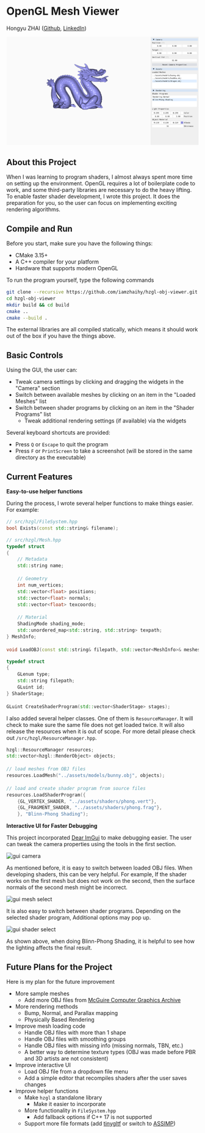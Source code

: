 # OpenGL Mesh Viewer

Hongyu ZHAI ([Github](https://github.com/iamzhaihy), [LinkedIn](https://www.linkedin.com/in/hongyu-zhai-34b961139/))

![Main UI](./results/main-ui.png)

## About this Project
When I was learning to program shaders, I almost always spent more time on setting up the environment. OpenGL requires a lot of boilerplate code to work, and some third-party libraries are necessary to do the heavy lifting. To enable faster shader development, I wrote this project. It does the preparation for you, so the user can focus on implementing exciting rendering algorithms.

## Compile and Run
Before you start, make sure you have the following things:
- CMake 3.15+
- A C++ compiler for your platform
- Hardware that supports modern OpenGL

To run the program yourself, type the following commands
```bash
git clone --recursive https://github.com/iamzhaihy/hzgl-obj-viewer.git
cd hzgl-obj-viewer
mkdir build && cd build
cmake ..
cmake --build .
```

The external libraries are all compiled statically, which means it should work out of the box if you have the things above.

## Basic Controls

Using the GUI, the user can:

- Tweak camera settings by clicking and dragging the widgets in the "Camera" section
- Switch between available meshes by clicking on an item in the "Loaded Meshes" list
- Switch between shader programs by clicking on an item in the "Shader Programs" list
  - Tweak additional rendering settings (if available) via the widgets

Several keyboard shortcuts are provided:

- Press `Q` or `Escape` to quit the program
- Press `F` or `PrintScreen` to take a screenshot (will be stored in the same directory as the executable)

## Current Features

**Easy-to-use helper functions**

During the process, I wrote several helper functions to make things easier. For example:
```c++
// src/hzgl/FileSystem.hpp
bool Exists(const std::string& filename);
```

```c++
// src/hzgl/Mesh.hpp
typedef struct
{
    // Metadata
    std::string name;

    // Geometry
    int num_vertices;
    std::vector<float> positions;
    std::vector<float> normals;
    std::vector<float> texcoords;

    // Material
    ShadingMode shading_mode;
    std::unordered_map<std::string, std::string> texpath;
} MeshInfo;

void LoadOBJ(const std::string& filepath, std::vector<MeshInfo>& meshes);
```

```c++
typedef struct
{
    GLenum type;
    std::string filepath;
    GLuint id;
} ShaderStage;

GLuint CreateShaderProgram(std::vector<ShaderStage> stages);
```

I also added several helper classes. One of them is `ResourceManager`. It will check to make sure the same file does not get loaded twice. It will also release the resources when it is out of scope. For more detail please check out `/src/hzgl/ResourceManager.hpp`.

```c++
hzgl::ResourceManager resources;
std::vector<hzgl::RenderObject> objects;

// load meshes from OBJ files
resources.LoadMesh("../assets/models/bunny.obj", objects);

// load and create shader program from source files
resources.LoadShaderProgram({
    {GL_VERTEX_SHADER, "../assets/shaders/phong.vert"},
    {GL_FRAGMENT_SHADER, "../assets/shaders/phong.frag"},
    }, "Blinn-Phong Shading");
```

**Interactive UI for Faster Debugging**

This project incorporated [Dear ImGui](https://github.com/ocornut/imgui) to make debugging easier. The user can tweak the camera properties using the tools in the first section.

![gui camera](./results/gui-camera.gif)

As mentioned before, it is easy to switch between loaded OBJ files. When developing shaders, this can be very helpful. For example, If the shader works on the first mesh but does not work on the second, then the surface normals of the second mesh might be incorrect.

![gui mesh select](./results/gui-mesh-select.gif)

It is also easy to switch between shader programs. Depending on the selected shader program, Additional options may pop up. 

![gui shader select](./results/gui-shader-select.gif)

As shown above, when doing Blinn-Phong Shading, it is helpful to see how the lighting affects the final result.



## Future Plans for the Project

Here is my plan for the future improvement

- More sample meshes
  - Add more OBJ files from [McGuire Computer Graphics Archive](http://casual-effects.com/data/index.html)
- More rendering methods
  - Bump, Normal, and Parallax mapping 
  - Physically Based Rendering
- Improve mesh loading code
  - Handle OBJ files with more than 1 shape
  - Handle OBJ files with smoothing groups
  - Handle OBJ files with missing info (missing normals, TBN, etc.)
  - A better way to determine texture types (OBJ was made before PBR and 3D artists are not consistent)
- Improve interactive UI
  - Load OBJ file from a dropdown file menu
  - Add a simple editor that recompiles shaders after the user saves changes
- Improve helper functions
  - Make `hzgl` a standalone library
    - Make it easier to incorporate
  - More functionality in `FileSystem.hpp`
    - Add fallback options if C++ 17 is not supported
  -  Support more file formats (add [tinygltf](https://github.com/syoyo/tinygltf) or switch to [ASSIMP](https://github.com/assimp/assimp))
